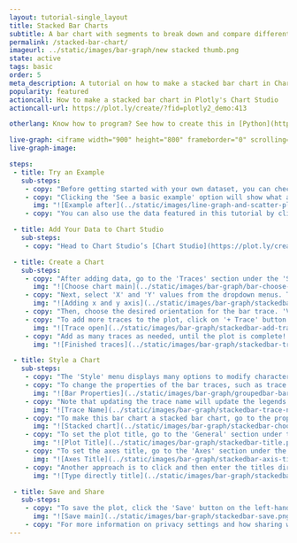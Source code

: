 ```yaml
---
layout: tutorial-single_layout
title: Stacked Bar Charts
subtitle: A bar chart with segments to break down and compare different parts within each bar's data group.
permalink: /stacked-bar-chart/
imageurl: ../static/images/bar-graph/new stacked thumb.png
state: active
tags: basic
order: 5
meta_description: A tutorial on how to make a stacked bar chart in Chart Studio.
popularity: featured
actioncall: How to make a stacked bar chart in Plotly's Chart Studio
actioncall-url: https://plot.ly/create/?fid=plotly2_demo:413

otherlang: Know how to program? See how to create this in [Python](https://plot.ly/python/bar-charts/#stacked-bar-chart) or [R](https://plot.ly/r/bar-charts/#stacked-bar-chart).

live-graph: <iframe width="900" height="800" frameborder="0" scrolling="no" src="https://plot.ly/~plotly2_demo/413.embed"></iframe>
live-graph-image:

steps:
 - title: Try an Example
   sub-steps:
    - copy: "Before getting started with your own dataset, you can check out an example. First, select the 'Type' menu. Hovering the mouse over the chart type icon will display three options: 1) Charts like this by Chart Studio users, 2) View tutorials on this chart type, and, 3) See a basic example."
    - copy: "Clicking the 'See a basic example' option will show what a sample chart looks like after adding data and editing with the style. You'll also see what labels and style attributes were selected for this specific chart, as well as the end result."
      img: "![Example after](../static/images/line-graph-and-scatter-plot-with-excel/scatter-try-example.gif)"
    - copy: "You can also use the data featured in this tutorial by clicking on 'Open This Data in Chart Studio' on the left-hand side. It'll open in Chart Studio."

 - title: Add Your Data to Chart Studio
   sub-steps:
    - copy: "Head to Chart Studio’s [Chart Studio](https://plot.ly/create/) and add your data. You have the option of typing directly in the grid, uploading your file, or entering the URL of an online dataset. Chart Studio accepts .xls, .xlsx, or .csv files. For more information on how to enter your data, see [this](https://help.plot.ly/add-data-to-the-plotly-grid/) tutorial."

 - title: Create a Chart
   sub-steps:
    - copy: "After adding data, go to the 'Traces' section under the 'Structure' menu on the left-hand side. Choose the 'Type' of trace, then choose 'Scatter' under 'Simple' chart type."
      img: "![Choose chart main](../static/images/bar-graph/bar-choose-chart.png)"
    - copy: "Next, select 'X' and 'Y' values from the dropdown menus. This will create a bar trace, as seen below."
      img: "![Adding x and y axis](../static/images/bar-graph/stackedbar-x-and-y.png)"
    - copy: "Then, choose the desired orientation for the bar trace. 'Vertical' is chosen for this example."
    - copy: "To add more traces to the plot, click on '+ Trace' button at the top right corner of the panel in the 'Traces' section under the 'Structure' menu."
      img: "![Trace open](../static/images/bar-graph/stackedbar-add-trace.gif)"
    - copy: "Add as many traces as needed, until the plot is complete! Now, we have a raw bar chart, as seen below."
      img: "![Finished traces](../static/images/bar-graph/stackedbar-traces-finished.png)"

 - title: Style a Chart
   sub-steps:
    - copy: "The 'Style' menu displays many options to modify characteristics of the overall chart layout or the individual traces. To see more options about styling the chart, visit the [style and layout](https://help.plot.ly/tutorials/#layout) section of the Chart Studio documentation."
    - copy: "To change the properties of the bar traces, such as trace name, bar color, or size and spacing, go to the 'Traces' section under the 'Style' menu."
      img: "![Bar Properties](../static/images/bar-graph/groupedbar-bar-properties.png)"
    - copy: "Note that updating the trace name will update the legends as well."
      img: "![Trace Name](../static/images/bar-graph/stackedbar-trace-name.png)"
    - copy: "To make this bar chart a stacked bar chart, go to the property 'Barmode' under 'Bar Size and Spacing' and select 'Stack' as the bar mode from the dropdown list."
      img: "![Stacked chart](../static/images/bar-graph/stackedbar-choose-mode.png)"
    - copy: "To set the plot title, go to the 'General' section under the 'Style' menu and type in the plot title within the textbox provided under 'Title'."
      img: "![Plot Title](../static/images/bar-graph/stackedbar-title.png)"
    - copy: "To set the axes title, go to the 'Axes' section under the 'Style' menu, choose the desired axis tab on the top, and type in the respective axis title within the textbox provided."
      img: "![Axes Title](../static/images/bar-graph/stackedbar-axis-title.png)"
    - copy: "Another approach is to click and then enter the titles directly on the plot interface. The same can be done for the legends."
      img: "![Type directly title](../static/images/bar-graph/stackedbar-title-direct.png)"

 - title: Save and Share
   sub-steps:
    - copy: "To save the plot, click the 'Save' button on the left-hand side. A save modal will appear, as seen below, where you can specify the filenames and privacy settings for your plot and data grid."
      img: "![Save main](../static/images/bar-graph/stackedbar-save.png)"
    - copy: "For more information on privacy settings and how sharing works, visit Chart Studio's [sharing tutorial](http://help.plot.ly/save-share-and-export-in-plotly/)."
---
```

